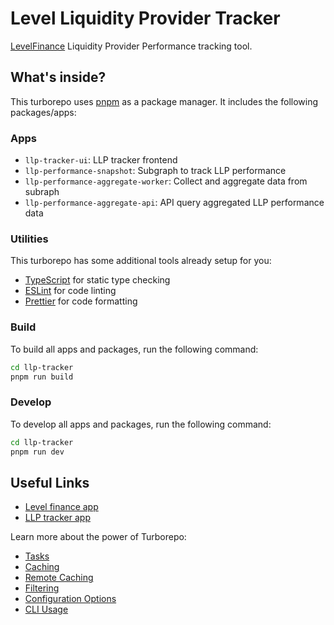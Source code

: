 # Level Liquidity Provider Tracker

[LevelFinance](https://level.finance) Liquidity Provider Performance tracking tool.

## What's inside?

This turborepo uses [pnpm](https://pnpm.io) as a package manager. It includes the following packages/apps:

### Apps

- `llp-tracker-ui`: LLP tracker frontend
- `llp-performance-snapshot`: Subgraph to track LLP performance
- `llp-performance-aggregate-worker`: Collect and aggregate data from subraph
- `llp-performance-aggregate-api`: API query aggregated LLP performance data

### Utilities

This turborepo has some additional tools already setup for you:

- [TypeScript](https://www.typescriptlang.org/) for static type checking
- [ESLint](https://eslint.org/) for code linting
- [Prettier](https://prettier.io) for code formatting

### Build

To build all apps and packages, run the following command:

```sh
cd llp-tracker
pnpm run build
```

### Develop

To develop all apps and packages, run the following command:

```sh
cd llp-tracker
pnpm run dev
```

## Useful Links

- [Level finance app](https://app.level.finance)
- [LLP tracker app](https://llp.level.finance)

Learn more about the power of Turborepo:

- [Tasks](https://turbo.build/repo/docs/core-concepts/monorepos/running-tasks)
- [Caching](https://turbo.build/repo/docs/core-concepts/caching)
- [Remote Caching](https://turbo.build/repo/docs/core-concepts/remote-caching)
- [Filtering](https://turbo.build/repo/docs/core-concepts/monorepos/filtering)
- [Configuration Options](https://turbo.build/repo/docs/reference/configuration)
- [CLI Usage](https://turbo.build/repo/docs/reference/command-line-reference)
